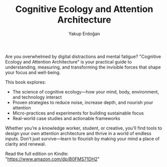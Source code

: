 ﻿---
title: "Cognitive Ecology and Attention Architecture"
author: "Yakup Erdoğan"
language: "en"
amazonAsin: "B0FMS71DH2"
amazonUrl: "https://www.amazon.com/dp/B0FMS71DH2"
cover: "/assets/covers/cognitive-ecology.jpg"
description: "A field manual for reclaiming your attention and designing a sustainable cognitive ecosystem in the digital age."
categories: ["science","self-improvement","attention"]
publishDate: 2025-09-01
preview: { type: "break" }
---

<!-- preview-start -->
Are you overwhelmed by digital distractions and mental fatigue? "Cognitive Ecology and Attention Architecture" is your practical guide to understanding, measuring, and transforming the invisible forces that shape your focus and well-being.

This book explores:
- The science of cognitive ecology—how your mind, body, environment, and technology interact
- Proven strategies to reduce noise, increase depth, and nourish your attention
- Micro-practices and experiments for building sustainable focus
- Real-world case studies and actionable frameworks

Whether you’re a knowledge worker, student, or creative, you’ll find tools to design your own attention architecture and thrive in a world of endless inputs. Don’t just survive—learn to flourish by making your mind a place of clarity and renewal.
<!-- preview-end -->

Read the full edition on Kindle: "https://www.amazon.com/dp/B0FMS71DH2"